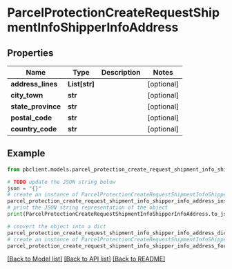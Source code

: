 # ParcelProtectionCreateRequestShipmentInfoShipperInfoAddress


## Properties

Name | Type | Description | Notes
------------ | ------------- | ------------- | -------------
**address_lines** | **List[str]** |  | [optional] 
**city_town** | **str** |  | [optional] 
**state_province** | **str** |  | [optional] 
**postal_code** | **str** |  | [optional] 
**country_code** | **str** |  | [optional] 

## Example

```python
from pbclient.models.parcel_protection_create_request_shipment_info_shipper_info_address import ParcelProtectionCreateRequestShipmentInfoShipperInfoAddress

# TODO update the JSON string below
json = "{}"
# create an instance of ParcelProtectionCreateRequestShipmentInfoShipperInfoAddress from a JSON string
parcel_protection_create_request_shipment_info_shipper_info_address_instance = ParcelProtectionCreateRequestShipmentInfoShipperInfoAddress.from_json(json)
# print the JSON string representation of the object
print(ParcelProtectionCreateRequestShipmentInfoShipperInfoAddress.to_json())

# convert the object into a dict
parcel_protection_create_request_shipment_info_shipper_info_address_dict = parcel_protection_create_request_shipment_info_shipper_info_address_instance.to_dict()
# create an instance of ParcelProtectionCreateRequestShipmentInfoShipperInfoAddress from a dict
parcel_protection_create_request_shipment_info_shipper_info_address_form_dict = parcel_protection_create_request_shipment_info_shipper_info_address.from_dict(parcel_protection_create_request_shipment_info_shipper_info_address_dict)
```
[[Back to Model list]](../README.md#documentation-for-models) [[Back to API list]](../README.md#documentation-for-api-endpoints) [[Back to README]](../README.md)


